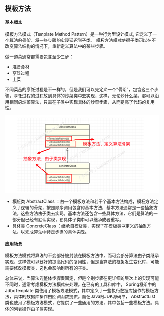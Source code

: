 ## 模板方法

#### 基本概念

模板⽅法模式（Template Method Pattern）是⼀种⾏为型设计模式, 它定义了⼀个算法的⻣架，将⼀些步骤的实现延迟到⼦类。 模板⽅法模式使得⼦类可以在不改变算法结构的情况下，重新定义算法中的某些步骤。

做⼀道菜通常都需要包含⾄少三步：

- 准备⻝材
- 亨饪过程
- 上菜

不同菜品的亨饪过程是不⼀样的，但是我们可以先定义⼀个”⻣架”，包含这三个步骤，亨饪过程的过程放到具体的炒菜类中去实现，这样，⽆论炒什么菜，都可以沿⽤相同的炒菜算法，只需在⼦类中实现具体的炒菜步骤，从⽽提⾼了代码的复⽤性。

![模板方法](img/模板方法.png)

- 模板类 AbstractClass ：由⼀个模板⽅法和若⼲个基本⽅法构成，模板⽅法定义了逻辑的⻣架，按照顺序调⽤包含的基本⽅法，基本⽅法通常是⼀些抽象⽅法，这些⽅法由⼦类去实现。基本⽅法还包含⼀些具体⽅法，它们是算法的⼀部分但已经有默认实现，在具体⼦类中可以继承或者重写。
- 具体类 ConcreteClass ：继承⾃模板类，实现了在模板类中定义的抽象⽅法，以完成算法中特定步骤的具体实现。

#### 应⽤场景

模板⽅法模式将算法的不变部分被封装在模板⽅法中，⽽可变部分算法由⼦类继承实现，这样做可以很好的提⾼代码的复⽤性，但是当算法的框架发⽣变化时，可能需要修改模板类，这也会影响到所有的⼦类。

总体来说，当算法的整体步骤很固定，但是个别步骤在更详细的层次上的实现可能不同时，通常考虑模板⽅法模式来处理。在已有的⼯具和库中， Spring框架中的 JdbcTemplate 类使⽤了模板⽅法模式，其中定义了⼀些执⾏数据库操作的模板⽅法，具体的数据库操作由回调函数提供。⽽在Java的JDK源码中， AbstractList 类也使⽤了模板⽅法模式，它提供了⼀些通⽤的⽅法，其中包括⼀些模板⽅法。具体的列表操作由⼦类实现。
